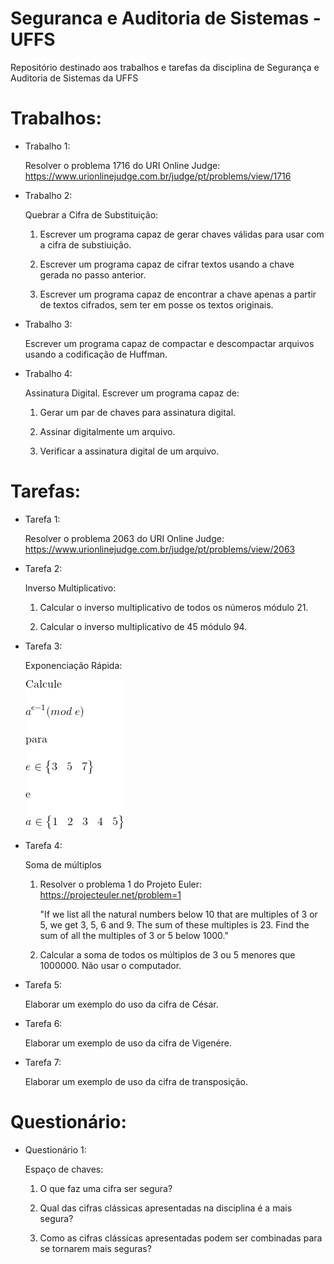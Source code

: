# Seguranca e Auditoria de Sistemas - UFFS
Repositório destinado aos trabalhos e tarefas da disciplina de Segurança e Auditoria de Sistemas da UFFS

# Trabalhos:
  - Trabalho 1:
  
    Resolver o problema 1716 do URI Online Judge: https://www.urionlinejudge.com.br/judge/pt/problems/view/1716
  
  - Trabalho 2:
  
    Quebrar a Cifra de Substituição:
    
    1. Escrever um programa capaz de gerar chaves válidas para usar com a cifra de substiuição.
        
    2. Escrever um programa capaz de cifrar textos usando a chave gerada no passo anterior.
      
    3. Escrever um programa capaz de encontrar a chave apenas a partir de textos cifrados, sem ter em posse os textos originais.
    
  - Trabalho 3:
    
    Escrever um programa capaz de compactar e descompactar arquivos usando a codificação de Huffman.
    
  - Trabalho 4:
    
    Assinatura Digital. Escrever um programa capaz de:

    1. Gerar um par de chaves para assinatura digital.

    2. Assinar digitalmente um arquivo.

    3. Verificar a assinatura digital de um arquivo.
  
# Tarefas:
  - Tarefa 1: 
  
    Resolver o problema 2063 do URI Online Judge: https://www.urionlinejudge.com.br/judge/pt/problems/view/2063
  
  - Tarefa 2:
    
    Inverso Multiplicativo:
    
    1. Calcular o inverso multiplicativo de todos os números módulo 21.
    
    2. Calcular o inverso multiplicativo de 45 módulo 94.
    
  - Tarefa 3:
  
    Exponenciação Rápida:
    
      ![Fórmula da tarefa 3](tarefa3.png?raw=true)
  
  - Tarefa 4:
  
    Soma de múltiplos
    
    1. Resolver o problema 1 do Projeto Euler: https://projecteuler.net/problem=1

        "If we list all the natural numbers below 10 that are multiples of 3 or 5, we get 3, 5, 6 and 9. The sum of these multiples is 23.
        Find the sum of all the multiples of 3 or 5 below 1000."

    2. Calcular a soma de todos os múltiplos de 3 ou 5 menores que 1000000. Não usar o computador.
    
  - Tarefa 5:
  
    Elaborar um exemplo do uso da cifra de César.
    
  - Tarefa 6:
    
    Elaborar um exemplo de uso da cifra de Vigenére.
    
  - Tarefa 7:
  
    Elaborar um exemplo de uso da cifra de transposição.
    
# Questionário:
  - Questionário 1:
  
    Espaço de chaves:
    
    1. O que faz uma cifra ser segura?

    2. Qual das cifras clássicas apresentadas na disciplina é a mais segura?

    3. Como as cifras clássicas apresentadas podem ser combinadas para se tornarem mais seguras?
